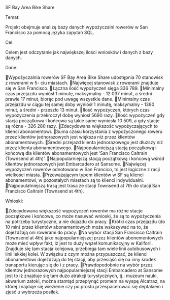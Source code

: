 SF Bay Area Bike Share

Temat:

Projekt obejmuje analizę bazy danych wypożyczalni rowerów w San Francisco za pomocą języka zapytań SQL.

Cel:

Celem jest odczytanie jak największej ilości wniosków i danych z bazy danych.

Dane:

Wypożyczalnia rowerów SF Bay Area Bike Share udostępnia 70 stanowisk z rowerami w 5- ciu miastach.
Najwięcej stanowisk z rowerami znajduje się w San Francisco.
Łączna ilość wypożyczeń sięga 336 789. 
Minimalny czas przejazdu wyniósł 1 minutę, maksymalny - 12 037 minut, a średni prawie 17 minut, biorąc pod uwagę wszystkie dane.
Minimalny czas przejazdu w ciągu tej samej doby wyniósł 1 minutę, maksymalny - 1390 minut, a średni - przeszło 13 minut.
Ilość wypożyczeń, których czas wypożyczenia przekroczył dobę wyniosł 5690 razy.
Ilość wypożyczeń gdy stacja początkowa i końcowa są takie same wyniosła 10 509, a gdy stacje są różne - 326 280 razy. 
Zdecydowana większość wypożyczających to klienci abonamentowi. 
Suma czasu korzystania z wypożyczonego roweru przez klientów jednorazowych jest większa niż przez klientów abonamentowych.
Średni przejazd klienta jednorazowego jest dłuższy niż przez klienta abonamentowego.
Najpopularniejszą stacją początkową i końcową dla klientów abonamentowych jest ‘San Francisco Caltrain (Townsend at 4th)’.
Najpopularniejszą stacją początkową i końcową wśród klientów jednorazowych jest Embarcadero at Sansome.
Najwięcej wypożyczeń rowerów odnotowano w San Francico, to jest logiczne z racji wielkości miasta.
Przeważającym typem klientów w SF są klienci abonamentowi, w pozostałych miastach są to klienci indywidualni.
Najpopulatniejszą trasą jest trasa ze stacji Townsend at 7th do stacji San Francisco Caltrain (Townsend at 4th).

Wnioski:

Zdecydowana większość wypożyczeń rowerów ma różne stacje początkowe i końcowe, co może nasuwać wnioski, że są to wypożyczenia na potrzeby turystyczne, a nie dojazdu do pracy. 
Krótki czas przejazdu (do 10 min) przez klientów abonamentowych może wskazywać na to, że dojeżdżają oni rowerami do pracy.
Na wybór stacji San Francisco Caltrain (Townsend at 4th) jako najpopularniejszej przez klientów abonementowych może mieć wpływ fakt, iż jest to duży węzeł komunikacyjny w Kaliforii. Znajduje się tam stacja kolejowa, przebiega tam wiele linii autobusowych i linii lekkiej kolei. W związku z czym można przypuszczać, że klienci abonamentowi dojeżdżają do tej stacji, aby przesiąść się na inny środek transportu kierując się do i z pracy.
Prawdopodobnie na wybór przez klientów jednorazowych najpopularniejszej stacji Embarcadero at Sansome jest to iż znajduje się tam dużo atrakcji turystycznych, tj.: muzeum nauki, akwarium zatoki, można stamtąd przepłynąć promem na wyspę Alcatraz, na której znajduje się wiezienie czy po prostu przespacerować się deptakiem i zjeść u wybrzeża posiłek.



